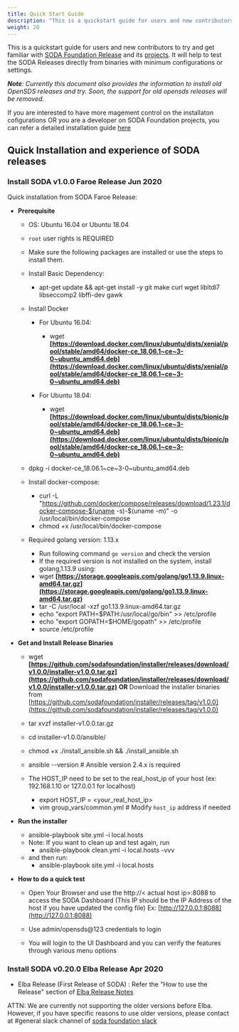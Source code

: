 ```yaml
---
title: Quick Start Guide
description: "This is a quickstart guide for users and new contributors to get familiar with SODA Foundation by installing a simple containerized local cluster. It also gives the install steps for old OpenSDS versions"
weight: 20
---
```


This is a quickstart guide for users and new contributors to try and get familiar with [SODA Foundation Release](https://github.com/sodafoundation/releases) and its [projects](https://github.com/sodafoundation). It will help to test the SODA Releases directly from binaries with minimum configurations or settings.

***Note**: *Currently this document also provides the information to install old OpenSDS releases and try. Soon, the support for old opensds releases will be removed.**

If you are interested to have more magement control on the installaton cofigurations OR you are a developer on SODA Foundation projects, you can refer a detailed installation guide [here](/soda-gettingstarted/installation)

## Quick Installation and experience of SODA releases
### Install SODA v1.0.0 Faroe Release Jun 2020
Quick installation from SODA Faroe Release:

 - **Prerequisite**
	 - OS: Ubuntu 16.04 or Ubuntu 18.04
	 - `root` user rights is REQUIRED 
    -   Make sure the following packages are installed or use the steps to install them.
    - Install Basic Dependency:
	    - apt-get update && apt-get install -y git make curl wget libltdl7 libseccomp2 libffi-dev gawk
	    
   - Install Docker
   	 - For Ubuntu 16.04:
	    - wget **[https://download.docker.com/linux/ubuntu/dists/xenial/pool/stable/amd64/docker-ce_18.06.1~ce~3-0~ubuntu_amd64.deb](https://download.docker.com/linux/ubuntu/dists/xenial/pool/stable/amd64/docker-ce_18.06.1~ce~3-0~ubuntu_amd64.deb)**
	
	 - For Ubuntu 18.04:
	    - wget **[https://download.docker.com/linux/ubuntu/dists/bionic/pool/stable/amd64/docker-ce_18.06.1~ce~3-0~ubuntu_amd64.deb](https://download.docker.com/linux/ubuntu/dists/bionic/pool/stable/amd64/docker-ce_18.06.1~ce~3-0~ubuntu_amd64.deb)**
	    
    - dpkg -i docker-ce_18.06.1~ce~3-0~ubuntu_amd64.deb
    - Install docker-compose:
	    -   curl -L "https://github.com/docker/compose/releases/download/1.23.1/docker-compose-$(uname -s)-$(uname -m)" -o /usr/local/bin/docker-compose
		-   chmod +x /usr/local/bin/docker-compose
    -   Required golang version: 1.13.x
	    -   Run following command `go version` and check the version
	    -   If the required version is not installed on the system, install golang,1.13.9 using:
		   - wget **[https://storage.googleapis.com/golang/go1.13.9.linux-amd64.tar.gz](https://storage.googleapis.com/golang/go1.13.9.linux-amd64.tar.gz)**
		- tar -C /usr/local -xzf go1.13.9.linux-amd64.tar.gz
		- echo "export PATH=$PATH:/usr/local/go/bin" >> /etc/profile
		- echo "export GOPATH=$HOME/gopath" >> /etc/profile
		- source /etc/profile

 - **Get and Install Release Binaries**
	 - wget  **[https://github.com/sodafoundation/installer/releases/download/v1.0.0/installer-v1.0.0.tar.gz](https://github.com/sodafoundation/installer/releases/download/v1.0.0/installer-v1.0.0.tar.gz)**
 **OR** Download the installer binaries from  
 [https://github.com/sodafoundation/installer/releases/tag/v1.0.0](https://github.com/sodafoundation/installer/releases/tag/v1.0.0)

	 - tar xvzf installer-v1.0.0.tar.gz
	 - cd installer-v1.0.0/ansible/
	 - chmod +x ./install_ansible.sh && ./install_ansible.sh
	 - ansible --version # Ansible version 2.4.x is required
	 - The HOST_IP need to be set to the real_host_ip of your host (ex: 192.168.1.10 or 127.0.0.1 for localhost)
		 - export HOST_IP = <your_real_host_ip>
		 - vim group_vars/common.yml # Modify `host_ip` address if needed

 - **Run the installer**
	 - ansible-playbook site.yml -i local.hosts
	 - Note: If you want to clean up and test again, run
		 - ansible-playbook clean.yml -i local.hosts -vvv
	 - and then run:
		 - ansible-playbook site.yml -i local.hosts
 -   **How to do a quick test**
		- Open Your Browser and use the http://< actual host ip>:8088 to access the SODA Dashboard
    (This IP should be the IP Address of the host if you have updated the config file) Ex: [http://127.0.0.1:8088](http://127.0.0.1:8088)
  
	 - Use admin/opensds@123 credentials to login
     -   You will login to the UI Dashboard and you can verify the features through various menu options



### Install SODA v0.20.0 Elba Release Apr 2020
 - Elba Release (First Release of SODA) : Refer the "How to use the Release" section of [Elba Release Notes](https://github.com/sodafoundation/releases/releases/tag/v0.20.0)
 

ATTN: We are currently not supporting the older versions before Elba. However, if you have specific reasons to use older versions, please contact at #general  slack channel of [soda foundation slack](https://sodafoundation.io/slack)

